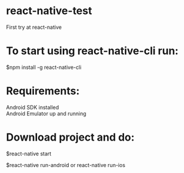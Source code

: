 # react-native-test
First try at react-native 

# To start using react-native-cli run:
$npm install -g react-native-cli

# Requirements:
<div> Android SDK installed </div>
<div> Android Emulator up and running </div>

# Download project and do:

$react-native start

$react-native run-android or react-native run-ios
